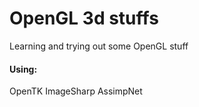 # OpenGL 3d stuffs

Learning and trying out some OpenGL stuff

#### Using:
OpenTK
ImageSharp
AssimpNet
